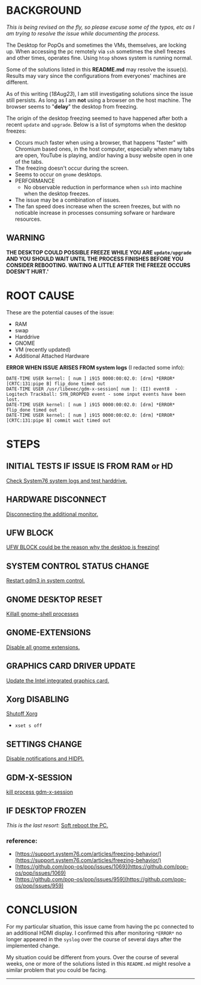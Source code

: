 # BACKGROUND
_This is being revised on the fly, so please excuse some of the typos, etc as I am trying to resolve the issue while documenting the process._


The Desktop for PopOs and sometimes the VMs, themselves, are locking up. When accessing the pc remotely via `ssh` sometimes the shell freezes and other times, operates fine. Using `htop` shows system is running normal.   

Some of the solutions listed in this __README.md__ may resolve the issue(s). Results may vary since the configurations from everyones' machines are different. 

As of this writing (_18Aug23_), I am still investigating solutions since the issue still persists. As long as I am __not__ using a browser on the host machine. The browser seems to "__delay__" the desktop from freezing.   

The origin of the desktop freezing seemed to have happened after both a recent `update` and `upgrade`. Below is a list of symptoms when the desktop freezes:


* Occurs much faster when using a browser, that happens "faster" with Chromium based ones, in the host computer, especially when many tabs are open, YouTube is playing, and/or having a busy website open in one of the tabs.
* The freezing doesn't occur during the screen.
* Seems to occur on `gnome` desktops.
* PERFORMANCE
	- No observable reduction in performance when `ssh` into machine when the desktop freezes. 
* The issue may be a combination of issues.
* The fan speed does increase when the screen freezes, but with no noticable increase in processes consuming sofware or hardware resources. 

## WARNING

__THE DESKTOP COULD POSSIBLE FREEZE WHILE YOU ARE `update/upgrade` AND YOU SHOULD WAIT UNTIL THE PROCESS FINISHES BEFORE YOU CONSIDER REBOOTING. WAITING A LITTLE AFTER THE FREEZE OCCURS DOESN'T HURT.'__

# ROOT CAUSE
These are the potential causes of the issue:
- RAM
- swap
- Harddrive
- GNOME
- VM (recently updated)
- Additional Attached Hardware

__ERROR WHEN ISSUE ARISES FROM system logs__ (I redacted some info):
```
DATE-TIME USER kernel: [ num ] i915 0000:00:02.0: [drm] *ERROR* [CRTC:131:pipe B] flip_done timed out
DATE-TIME USER /usr/libexec/gdm-x-session[ num ]: (II) event8  - Logitech Trackball: SYN_DROPPED event - some input events have been lost.
DATE-TIME USER kernel: [ num ] i915 0000:00:02.0: [drm] *ERROR* flip_done timed out
DATE-TIME USER kernel: [ num ] i915 0000:00:02.0: [drm] *ERROR* [CRTC:131:pipe B] commit wait timed out
```
# STEPS

## INITIAL TESTS IF ISSUE IS FROM RAM or HD
[Check System76 system logs and test harddrive.](LOGS-NVME.md)

## HARDWARE DISCONNECT
[Disconnecting the additional monitor.](HW.md)

## UFW BLOCK
[UFW BLOCK could be the reason why the desktop is freezing!](UFW-BLOCK.md)

## SYSTEM CONTROL STATUS CHANGE 
[Restart gdm3 in system control.](SYSTEMCTL-STATUS.md)

## GNOME DESKTOP RESET
[Killall gnome-shell processes](GNOME-SHELL.md)

## GNOME-EXTENSIONS
[Disable all gnome extensions.](GNOME-EXTENSIONS.md)

## GRAPHICS CARD DRIVER UPDATE
[Update the Intel integrated graphics card.](GRAPHICS-CARD.md)

## Xorg DISABLING
[Shutoff Xorg](XORG.md)
- `xset s off`

## SETTINGS CHANGE
[Disable notifications and HIDPI.](HIDPI.md)

## GDM-X-SESSION
[kill process gdm-x-session](GDM-X-SESSION.md)

## IF DESKTOP FROZEN
_This is the last resort_:
[Soft reboot the PC.](REISUB.md)

### reference:
* [https://support.system76.com/articles/freezing-behavior/](https://support.system76.com/articles/freezing-behavior/)
* [https://github.com/pop-os/pop/issues/1069](https://github.com/pop-os/pop/issues/1069)
* [https://github.com/pop-os/pop/issues/959](https://github.com/pop-os/pop/issues/959)

# CONCLUSION

For my particular situation, this issue came from having the pc connected to an additional HDMI display. I confirmed this after monitoring `*ERROR*` no longer appeared in the `syslog` over the course of several days after the implemented change. 

My situation could be different from yours. Over the course of several weeks, one or more of the solutions listed in this `README.md` might resolve a similar problem that you could be facing. 
___

<!--
draft 16Aug23
-->
